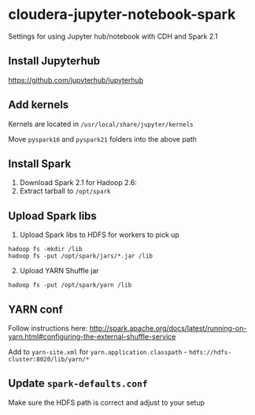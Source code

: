# cloudera-jupyter-notebook-spark
Settings for using Jupyter hub/notebook with CDH and Spark 2.1

## Install Jupyterhub

https://github.com/jupyterhub/jupyterhub

## Add kernels

Kernels are located in `/usr/local/share/jupyter/kernels`

Move `pyspark16` and `pyspark21` folders into the above path

## Install Spark

1. Download Spark 2.1 for Hadoop 2.6: 
2. Extract tarball to `/opt/spark`

## Upload Spark libs

1. Upload Spark libs to HDFS for workers to pick up

```
hadoop fs -mkdir /lib
hadoop fs -put /opt/spark/jars/*.jar /lib
```

2. Upload YARN Shuffle jar

```
hadoop fs -put /opt/spark/yarn /lib
```

## YARN conf

Follow instructions here: http://spark.apache.org/docs/latest/running-on-yarn.html#configuring-the-external-shuffle-service

Add to `yarn-site.xml` for `yarn.application.classpath` - `hdfs://hdfs-cluster:8020/lib/yarn/*`

## Update `spark-defaults.conf`

Make sure the HDFS path is correct and adjust to your setup

